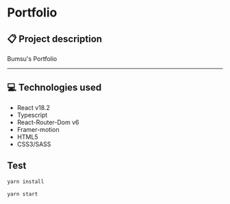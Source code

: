 # Portfolio

## 📋 Project description

Bumsu's Portfolio

---

## 💻 Technologies used

- React v18.2
- Typescript
- React-Router-Dom v6
- Framer-motion
- HTML5
- CSS3/SASS

## Test

```bash
yarn install

yarn start

```
